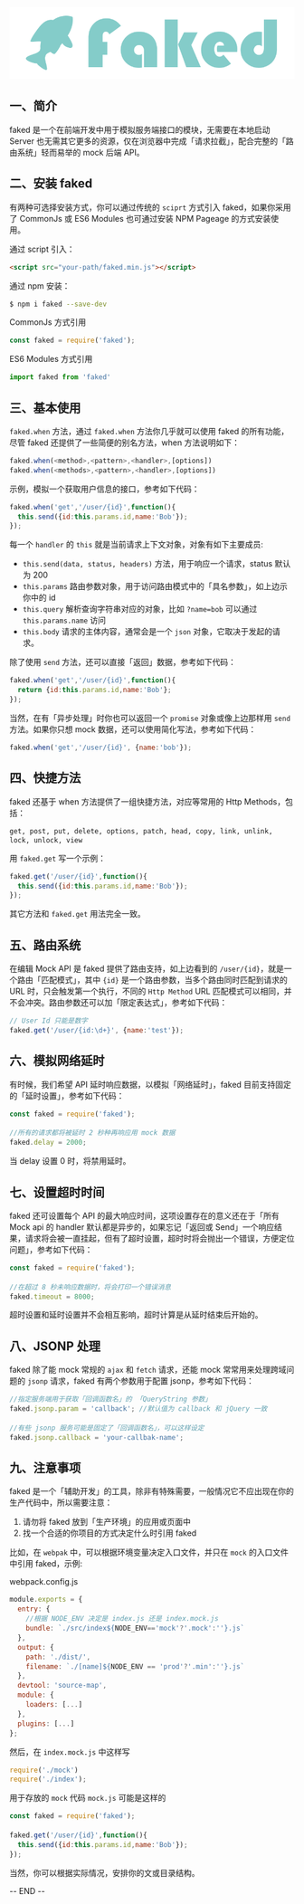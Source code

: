 ![logo](./docs/faked.png)

## 一、简介
faked 是一个在前端开发中用于模拟服务端接口的模块，无需要在本地启动 Server 也无需其它更多的资源，仅在浏览器中完成「请求拉截」，配合完整的「路由系统」轻而易举的 mock 后端 API。


## 二、安装 faked

有两种可选择安装方式，你可以通过传统的 `sciprt` 方式引入 faked，如果你采用了 CommonJs 或 ES6 Modules 也可通过安装 NPM Pageage 的方式安装使用。

通过 script 引入：
```html
<script src="your-path/faked.min.js"></script>
```

通过 npm 安装：
```sh
$ npm i faked --save-dev
```

CommonJs 方式引用
```js
const faked = require('faked');
```

ES6 Modules 方式引用
```js
import faked from 'faked'
```


## 三、基本使用

`faked.when` 方法，通过 `faked.when` 方法你几乎就可以使用 faked 的所有功能，尽管 faked 还提供了一些简便的别名方法，when 方法说明如下：
```js
faked.when(<method>,<pattern>,<handler>,[options])
faked.when(<methods>,<pattern>,<handler>,[options])
```

示例，模拟一个获取用户信息的接口，参考如下代码：
```js
faked.when('get','/user/{id}',function(){
  this.send({id:this.params.id,name:'Bob'});
});
```

每一个 `handler` 的 `this` 就是当前请求上下文对象，对象有如下主要成员:
- `this.send(data, status, headers)` 方法，用于响应一个请求，status 默认为 200
- `this.params` 路由参数对象，用于访问路由模式中的「具名参数」，如上边示你中的 id
- `this.query` 解析查询字符串对应的对象，比如 `?name=bob` 可以通过 `this.params.name` 访问
- `this.body` 请求的主体内容，通常会是一个 `json` 对象，它取决于发起的请求。

除了使用 `send` 方法，还可以直接「返回」数据，参考如下代码：
```js
faked.when('get','/user/{id}',function(){
  return {id:this.params.id,name:'Bob'};
});
```
当然，在有「异步处理」时你也可以返回一个 `promise` 对象或像上边那样用 `send` 方法。如果你只想 mock 数据，还可以使用简化写法，参考如下代码：
```js
faked.when('get','/user/{id}', {name:'bob'});
```

## 四、快捷方法
faked 还基于 when 方法提供了一组快捷方法，对应等常用的 Http Methods，包括：

```
get, post, put, delete, options, patch, head, copy, link, unlink, lock, unlock, view
```

用 `faked.get` 写一个示例：

```js
faked.get('/user/{id}',function(){
  this.send({id:this.params.id,name:'Bob'});
});
```
其它方法和 `faked.get` 用法完全一致。

## 五、路由系统
在编辑 Mock API 是 faked 提供了路由支持，如上边看到的 `/user/{id}`，就是一个路由「匹配模式」，其中 `{id}` 是一个路由参数，当多个路由同时匹配到请求的 URL 时，只会触发第一个执行，不同的 `Http Method` URL 匹配模式可以相同，并不会冲突。路由参数还可以加「限定表达式」，参考如下代码：

```js
// User Id 只能是数字
faked.get('/user/{id:\d+}', {name:'test'});
```

## 六、模拟网络延时

有时候，我们希望 API 延时响应数据，以模拟「网络延时」，faked 目前支持固定的「延时设置」，参考如下代码：

```js
const faked = require('faked');

//所有的请求都将被延时 2 秒种再响应用 mock 数据
faked.delay = 2000; 
```
当 delay 设置 0 时，将禁用延时。


## 七、设置超时时间

faked 还可设置每个 API 的最大响应时间，这项设置存在的意义还在于「所有 Mock api 的 handler 默认都是异步的，如果忘记「返回或 Send」一个响应结果，请求将会被一直挂起，但有了超时设置，超时时将会抛出一个错误，方便定位问题」，参考如下代码：

```js
const faked = require('faked');

//在超过 8 秒未响应数据时，将会打印一个错误消息
faked.timeout = 8000; 
```

超时设置和延时设置并不会相互影响，超时计算是从延时结束后开始的。

## 八、JSONP 处理

faked 除了能 mock 常规的 `ajax` 和 `fetch` 请求，还能 mock 常常用来处理跨域问题的 `jsonp` 请求，faked 有两个参数用于配置 jsonp，参考如下代码：

```js
//指定服务端用于获取「回调函数名」的 「QueryString 参数」
faked.jsonp.param = 'callback'; //默认值为 callback 和 jQuery 一致

//有些 jsonp 服务可能是固定了「回调函数名」，可以这样设定
faked.jsonp.callback = 'your-callbak-name'; 
```


## 九、注意事项

faked 是一个「辅助开发」的工具，除非有特殊需要，一般情况它不应出现在你的生产代码中，所以需要注意：

1. 请勿将 faked 放到「生产环境」的应用或页面中  
2. 找一个合适的你项目的方式决定什么时引用 faked 

  
比如，在 `webpak` 中，可以根据环境变量决定入口文件，并只在 `mock` 的入口文件中引用 faked，示例:

webpack.config.js
```js
module.exports = {
  entry: {
    //根据 NODE_ENV 决定是 index.js 还是 index.mock.js
    bundle: `./src/index${NODE_ENV=='mock'?'.mock':''}.js`
  },
  output: {
    path: './dist/',
    filename: `./[name]${NODE_ENV == 'prod'?'.min':''}.js`
  },
  devtool: 'source-map',
  module: {
    loaders: [...]
  },
  plugins: [...]
};
```

然后，在 `index.mock.js` 中这样写
```js
require('./mock')
require('./index');
```

用于存放的 `mock` 代码 `mock.js` 可能是这样的
```js
const faked = require('faked');

faked.get('/user/{id}',function(){
  this.send({id:this.params.id,name:'Bob'});
});
```

当然，你可以根据实际情况，安排你的文或目录结构。


-- END --